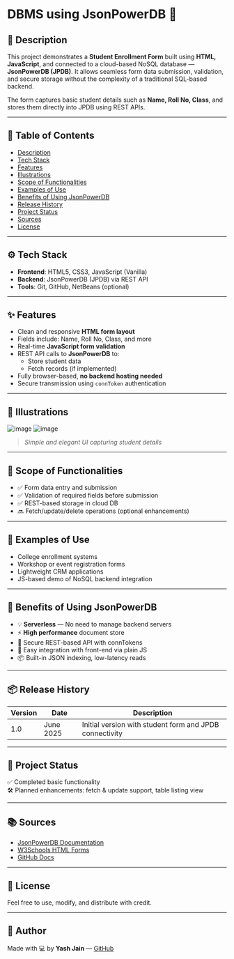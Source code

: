 # DBMS using JsonPowerDB 🚀

## 📄 Description
This project demonstrates a **Student Enrollment Form** built using **HTML, JavaScript**, and connected to a cloud-based NoSQL database — **JsonPowerDB (JPDB)**. It allows seamless form data submission, validation, and secure storage without the complexity of a traditional SQL-based backend.

The form captures basic student details such as **Name, Roll No, Class**, and stores them directly into JPDB using REST APIs.

---

## 🧠 Table of Contents
- [Description](#-description)
- [Tech Stack](#-tech-stack)
- [Features](#-features)
- [Illustrations](#-illustrations)
- [Scope of Functionalities](#-scope-of-functionalities)
- [Examples of Use](#-examples-of-use)
- [Benefits of Using JsonPowerDB](#-benefits-of-using-jsonpowerdb)
- [Release History](#-release-history)
- [Project Status](#-project-status)
- [Sources](#-sources)
- [License](#-license)

---

## ⚙️ Tech Stack
- **Frontend**: HTML5, CSS3, JavaScript (Vanilla)
- **Backend**: JsonPowerDB (JPDB) via REST API
- **Tools**: Git, GitHub, NetBeans (optional)

---

## ✨ Features
- Clean and responsive **HTML form layout**
- Fields include: Name, Roll No, Class, and more
- Real-time **JavaScript form validation**
- REST API calls to **JsonPowerDB** to:
  - Store student data
  - Fetch records (if implemented)
- Fully browser-based, **no backend hosting needed**
- Secure transmission using `connToken` authentication

---

## 🎨 Illustrations
![image](https://github.com/user-attachments/assets/8a0e52fa-61c0-4455-aecf-cf9ac82d7a45)
![image](https://github.com/user-attachments/assets/92612ff3-dca2-47b1-85a2-6e27cafe10c4)
> _Simple and elegant UI capturing student details_

---

## 📌 Scope of Functionalities
- ✅ Form data entry and submission
- ✅ Validation of required fields before submission
- ✅ REST-based storage in cloud DB
- 🔜 Fetch/update/delete operations (optional enhancements)

---

## 🧪 Examples of Use
- College enrollment systems
- Workshop or event registration forms
- Lightweight CRM applications
- JS-based demo of NoSQL backend integration

---

## 🌟 Benefits of Using JsonPowerDB
- 💡 **Serverless** — No need to manage backend servers
- ⚡ **High performance** document store
- 🔐 Secure REST-based API with connTokens
- 🔧 Easy integration with front-end via plain JS
- 📦 Built-in JSON indexing, low-latency reads

---

## 📦 Release History
| Version | Date       | Description                        |
|---------|------------|------------------------------------|
| 1.0     | June 2025  | Initial version with student form and JPDB connectivity |

---

## 🚧 Project Status
✅ Completed basic functionality  
🛠️ Planned enhancements: fetch & update support, table listing view  

---

## 📚 Sources
- [JsonPowerDB Documentation](https://login2explore.com/jpdb/docs.html)
- [W3Schools HTML Forms](https://www.w3schools.com/html/html_forms.asp)
- [GitHub Docs](https://docs.github.com/en)

---

## 📄 License
Feel free to use, modify, and distribute with credit.

---

## 🙌 Author
Made with 💻 by **Yash Jain** — [GitHub](https://github.com/Yashjain246)
